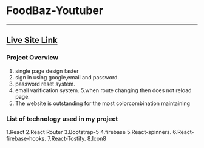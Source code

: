 # FoodBaz-Youtuber

---

## [Live Site Link](https://foodbaz-youtuber.netlify.app/)

### Project Overview
1. single page design faster
2. sign in using google,email and password.
3. password reset system.
4. email varification system.
5.when route changing then does not reload page. 
6. The website is outstanding for the most colorcombination maintaining 

### List of technology used in my project
1.React
2.React Router
3.Bootstrap-5
4.firebase
5.React-spinners.
6.React-firebase-hooks.
7.React-Tostify.
8.Icon8